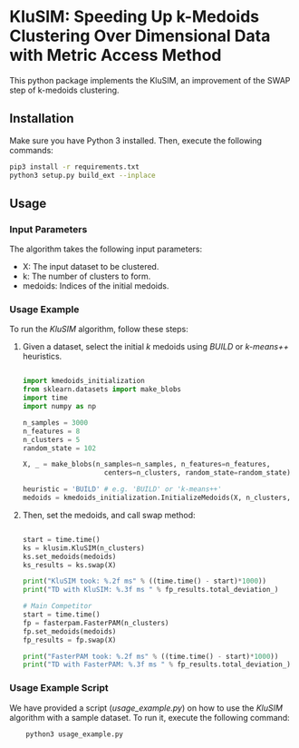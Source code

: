 # KluSIM: Speeding Up k-Medoids Clustering Over Dimensional Data with Metric Access Method

This python package implements the KluSIM, an improvement of the SWAP step of k-medoids clustering.

## Installation

Make sure you have Python 3 installed. Then, execute the following commands:

```bash
pip3 install -r requirements.txt
python3 setup.py build_ext --inplace
```

## Usage
### Input Parameters
The algorithm takes the following input parameters:

- X: The input dataset to be clustered.
- k: The number of clusters to form.
- medoids: Indices of the initial medoids.

### Usage Example
To run the *KluSIM* algorithm, follow these steps:

1. Given a dataset, select the initial *k* medoids using *BUILD* or *k-means++* heuristics.

    ```python

    import kmedoids_initialization
    from sklearn.datasets import make_blobs
    import time
    import numpy as np

    n_samples = 3000
    n_features = 8
    n_clusters = 5
    random_state = 102

    X, _ = make_blobs(n_samples=n_samples, n_features=n_features, 
                        centers=n_clusters, random_state=random_state)

    heuristic = 'BUILD' # e.g. 'BUILD' or 'k-means++'
    medoids = kmedoids_initialization.InitializeMedoids(X, n_clusters, heuristic=heuristic)

    ```

2. Then, set the medoids, and call swap method:

    ```python

    start = time.time()
    ks = klusim.KluSIM(n_clusters)
    ks.set_medoids(medoids)
    ks_results = ks.swap(X)

    print("KluSIM took: %.2f ms" % ((time.time() - start)*1000))
    print("TD with KluSIM: %.3f ms " % fp_results.total_deviation_)

    # Main Competitor
    start = time.time()
    fp = fasterpam.FasterPAM(n_clusters)
    fp.set_medoids(medoids)
    fp_results = fp.swap(X)

    print("FasterPAM took: %.2f ms" % ((time.time() - start)*1000))
    print("TD with FasterPAM: %.3f ms " % fp_results.total_deviation_)
    ```

### Usage Example Script

We have provided a script (*usage_example.py*) on how to use the *KluSIM* algorithm with a sample dataset. To run it, execute the following command:

```bash
    python3 usage_example.py
```